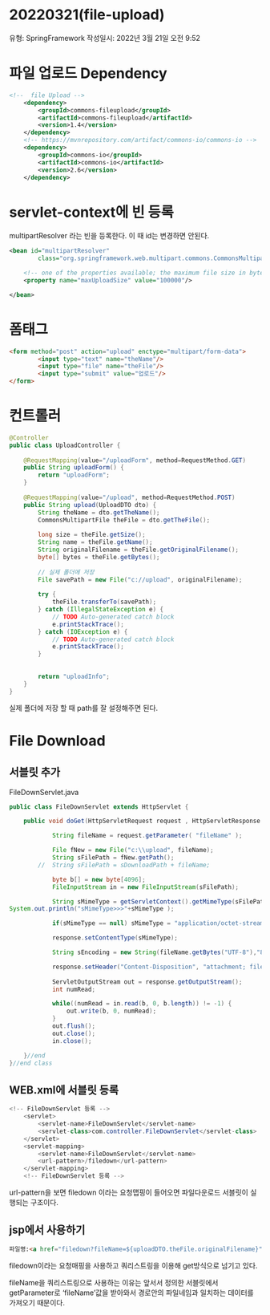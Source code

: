 # 20220321(file-upload)

유형: SpringFramework
작성일시: 2022년 3월 21일 오전 9:52

# 파일 업로드 Dependency

```xml
<!--  file Upload -->	
	<dependency>
	    <groupId>commons-fileupload</groupId>
	    <artifactId>commons-fileupload</artifactId>
	    <version>1.4</version>
	</dependency>
	<!-- https://mvnrepository.com/artifact/commons-io/commons-io -->
	<dependency>
	    <groupId>commons-io</groupId>
	    <artifactId>commons-io</artifactId>
	    <version>2.6</version>
	</dependency>
```

# servlet-context에 빈 등록

multipartResolver 라는 빈을 등록한다. 이 때 id는 변경하면 안된다.

```xml
<bean id="multipartResolver"
        class="org.springframework.web.multipart.commons.CommonsMultipartResolver">

    <!-- one of the properties available; the maximum file size in bytes -->
    <property name="maxUploadSize" value="100000"/>

</bean>
```

# 폼태그

```html
<form method="post" action="upload" enctype="multipart/form-data">
	    <input type="text" name="theName"/>
	    <input type="file" name="theFile"/>
	    <input type="submit" value="업로드"/>
</form>
```

# 컨트롤러

```java
@Controller
public class UploadController {
	
	@RequestMapping(value="/uploadForm", method=RequestMethod.GET)
	public String uploadForm() {
		return "uploadForm";
	}
	
	@RequestMapping(value="/upload", method=RequestMethod.POST)
	public String upload(UploadDTO dto) {
		String theName = dto.getTheName();
		CommonsMultipartFile theFile = dto.getTheFile();
		
		long size = theFile.getSize();
		String name = theFile.getName();
		String originalFilename = theFile.getOriginalFilename();
		byte[] bytes = theFile.getBytes();
		
		// 실제 폴더에 저장
		File savePath = new File("c://upload", originalFilename);
		
		try {
			theFile.transferTo(savePath);
		} catch (IllegalStateException e) {
			// TODO Auto-generated catch block
			e.printStackTrace();
		} catch (IOException e) {
			// TODO Auto-generated catch block
			e.printStackTrace();
		}
		
		
		return "uploadInfo";
	}
}
```

실제 폴더에 저장 할 때 path를 잘 설정해주면 된다.

# File Download

## 서블릿 추가

FileDownServlet.java

```java
public class FileDownServlet extends HttpServlet {

	public void doGet(HttpServletRequest request , HttpServletResponse response) throws IOException, ServletException {

	        String fileName = request.getParameter( "fileName" );

	        File fNew = new File("c:\\upload", fileName);
			String sFilePath = fNew.getPath();
		//	String sFilePath = sDownloadPath + fileName;

			byte b[] = new byte[4096];
			FileInputStream in = new FileInputStream(sFilePath);

			String sMimeType = getServletContext().getMimeType(sFilePath);
System.out.println("sMimeType>>>"+sMimeType );

			if(sMimeType == null) sMimeType = "application/octet-stream";

			response.setContentType(sMimeType);

			String sEncoding = new String(fileName.getBytes("UTF-8"),"8859_1");

			response.setHeader("Content-Disposition", "attachment; filename= " + sEncoding);
			
			ServletOutputStream out = response.getOutputStream();
			int numRead;

			while((numRead = in.read(b, 0, b.length)) != -1) {
				out.write(b, 0, numRead);
			}
			out.flush(); 
			out.close();
			in.close();

	}//end
}//end class
```

## WEB.xml에 서블릿 등록

```java
<!-- FileDownServlet 등록 -->
    <servlet>
		<servlet-name>FileDownServlet</servlet-name>
		<servlet-class>com.controller.FileDownServlet</servlet-class>
	</servlet>
	<servlet-mapping>
		<servlet-name>FileDownServlet</servlet-name>
		<url-pattern>/filedown</url-pattern>
	</servlet-mapping>
	<!-- FileDownServlet 등록 -->
```

url-pattern을 보면 filedown 이라는 요청맵핑이 들어오면 파일다운로드 서블릿이 실행되는 구조이다.

## jsp에서 사용하기

```html
파일명:<a href="filedown?fileName=${uploadDTO.theFile.originalFilename}">${uploadDTO.theFile.originalFilename}</a><br>
```

filedown이라는 요청매핑을 사용하고 쿼리스트링을 이용해 get방식으로 넘기고 있다.

fileName을 쿼리스트링으로 사용하는 이유는 앞서서 정의한 서블릿에서 getParameter로 ‘fileName’값을 받아와서 경로안의 파일네임과 일치하는 데이터를 가져오기 때문이다.